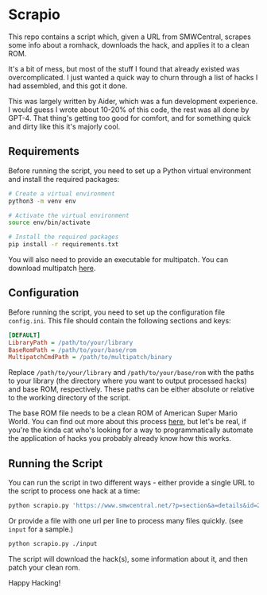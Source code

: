 # Scrapio

This repo contains a script which, given a URL from SMWCentral, scrapes some info about a romhack, downloads the hack, and applies it to a clean ROM.

It's a bit of mess, but most of the stuff I found that already existed was overcomplicated. I just wanted a quick way to churn through a list of hacks I had assembled, and this got it done.

This was largely written by Aider, which was a fun development experience. I would guess I wrote about 10-20% of this code, the rest was all done by GPT-4. That thing's getting too good for comfort, and for something quick and dirty like this it's majorly cool.

## Requirements
Before running the script, you need to set up a Python virtual environment and install the required packages:

```bash
# Create a virtual environment
python3 -m venv env

# Activate the virtual environment
source env/bin/activate

# Install the required packages
pip install -r requirements.txt
```

You will also need to provide an executable for multipatch. You can download multipatch [here](https://github.com/Sappharad/MultiPatch).

## Configuration

Before running the script, you need to set up the configuration file `config.ini`. This file should contain the following sections and keys:

```ini
[DEFAULT]
LibraryPath = /path/to/your/library
BaseRomPath = /path/to/your/base/rom
MultipatchCmdPath = /path/to/multipatch/binary
```

Replace `/path/to/your/library` and `/path/to/your/base/rom` with the paths to your library (the directory where you want to output processed hacks) and base ROM, respectively. These paths can be either absolute or relative to the working directory of the script.

The base ROM file needs to be a clean ROM of American Super Mario World. You can find out more about this process [here](https://www.smwcentral.net/?p=viewthread&t=88029&page=1&pid=1399053#p1399053), but let's be real, if you're the kinda cat who's looking for a way to programmatically automate the application of hacks you probably already know how this works.

## Running the Script

You can run the script in two different ways - either provide a single URL to the script to process one hack at a time:
```bash
python scrapio.py 'https://www.smwcentral.net/?p=section&a=details&id=28856'
```

Or provide a file with one url per line to process many files quickly. (see `input` for a sample.)
```bash
python scrapio.py ./input
```

The script will download the hack(s), some information about it, and then patch your clean rom.

Happy Hacking!
